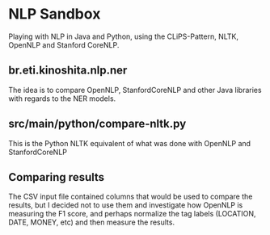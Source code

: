 # NLP Sandbox

Playing with NLP in Java and Python, using the CLiPS-Pattern, NLTK, OpenNLP and Stanford CoreNLP.

## br.eti.kinoshita.nlp.ner

The idea is to compare OpenNLP, StanfordCoreNLP and other Java libraries with regards to
the NER models.

## src/main/python/compare-nltk.py

This is the Python NLTK equivalent of what was done with OpenNLP and StanfordCoreNLP

## Comparing results

The CSV input file contained columns that would be used to compare the results, but I decided not to use them and investigate how OpenNLP is measuring the F1 score, and perhaps normalize the tag labels (LOCATION, DATE, MONEY, etc) and then measure the results.
